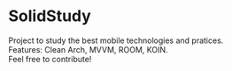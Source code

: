 # SolidStudy
Project to study the best mobile technologies and pratices.<br/>
Features: Clean Arch, MVVM, ROOM, KOIN.<br/>
Feel free to contribute!
